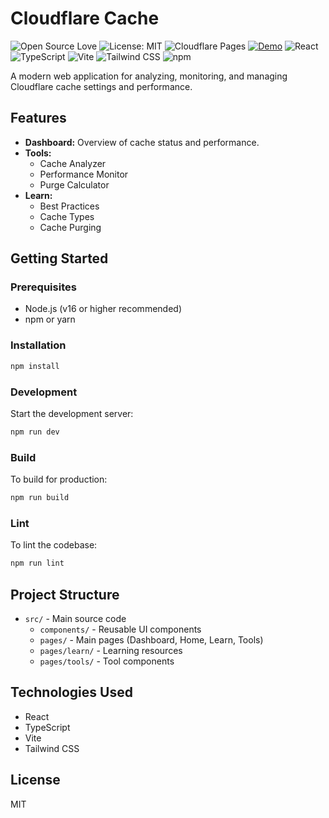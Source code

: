 # Cloudflare Cache

![Open Source Love](https://img.shields.io/badge/Open%20Source-%E2%9D%A4-red?style=flat)
![License: MIT](https://img.shields.io/badge/License-MIT-blue.svg)
![Cloudflare Pages](https://img.shields.io/badge/Deployed%20on-Cloudflare%20Pages-orange?logo=cloudflare)
[![Demo](https://img.shields.io/badge/Demo-Live-green?style=flat&logo=vercel)](https://cloudflarecache.pages.dev/)
![React](https://img.shields.io/badge/React-20232A?style=flat&logo=react&logoColor=61DAFB)
![TypeScript](https://img.shields.io/badge/TypeScript-007ACC?style=flat&logo=typescript&logoColor=white)
![Vite](https://img.shields.io/badge/Vite-646CFF?style=flat&logo=vite&logoColor=FFD62E)
![Tailwind CSS](https://img.shields.io/badge/Tailwind%20CSS-38B2AC?style=flat&logo=tailwind-css&logoColor=white)
![npm](https://img.shields.io/badge/npm-%23CB3837.svg?style=flat&logo=npm&logoColor=white)

A modern web application for analyzing, monitoring, and managing Cloudflare cache settings and performance.

## Features

- **Dashboard:** Overview of cache status and performance.
- **Tools:**
  - Cache Analyzer
  - Performance Monitor
  - Purge Calculator
- **Learn:**
  - Best Practices
  - Cache Types
  - Cache Purging

## Getting Started

### Prerequisites

- Node.js (v16 or higher recommended)
- npm or yarn

### Installation

```bash
npm install
```

### Development

Start the development server:

```bash
npm run dev
```

### Build

To build for production:

```bash
npm run build
```

### Lint

To lint the codebase:

```bash
npm run lint
```

## Project Structure

- `src/` - Main source code
  - `components/` - Reusable UI components
  - `pages/` - Main pages (Dashboard, Home, Learn, Tools)
  - `pages/learn/` - Learning resources
  - `pages/tools/` - Tool components

## Technologies Used

- React
- TypeScript
- Vite
- Tailwind CSS

## License

MIT
